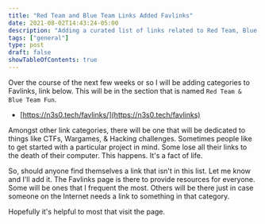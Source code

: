 ```yaml
---
title: "Red Team and Blue Team Links Added Favlinks"
date: 2021-08-02T14:43:24-05:00
description: "Adding a curated list of links related to Red Team, Blue Team, and any team."
tags: ["general"]
type: post
draft: false
showTableOfContents: true
---
```



Over the course of the next few weeks or so I will be adding categories 
to Favlinks, link below. This will be in the section that is named 
```Red Team & Blue Team Fun```.

- [https://n3s0.tech/favlinks/](https://n3s0.tech/favlinks)

Amongst other link categories, there will be one that will be dedicated 
to things like CTFs, Wargames, & Hacking challenges. Sometimes people 
like to get started with a particular project in mind. Some lose all their 
links to the death of their computer. This happens. It's a fact of life.

So, should anyone find themselves a link that isn't in this list. Let me 
know and I'll add it. The Favlinks page is there to provide resources 
for everyone. Some will be ones that I frequent the most. Others will be 
there just in case someone on the Internet needs a link to something in 
that category.

Hopefully it's helpful to most that visit the page.
